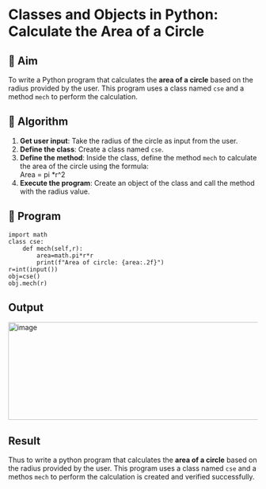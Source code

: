 # Classes and Objects in Python: Calculate the Area of a Circle

## 🎯 Aim
To write a Python program that calculates the **area of a circle** based on the radius provided by the user. This program uses a class named `cse` and a method `mech` to perform the calculation.

## 🧠 Algorithm
1. **Get user input**: Take the radius of the circle as input from the user.
2. **Define the class**: Create a class named `cse`.
3. **Define the method**: Inside the class, define the method `mech` to calculate the area of the circle using the formula:  
   Area = pi *r^2 
4. **Execute the program**: Create an object of the class and call the method with the radius value.

## 🧾 Program

```
import math
class cse:
    def mech(self,r):
        area=math.pi*r*r
        print(f"Area of circle: {area:.2f}")
r=int(input())
obj=cse()
obj.mech(r)
```

## Output
<img width="743" height="197" alt="image" src="https://github.com/user-attachments/assets/2ec18b25-b947-4250-a7fa-b47e1dac5ee7" />


## Result

Thus to write a python program that calculates the **area of a circle** based on the radius provided by the user. This program uses a class named `cse` and a methos `mech` to perform the calculation is created and verified successfully.
